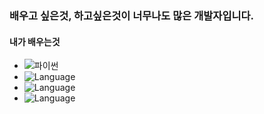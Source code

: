 ### 배우고 싶은것, 하고싶은것이 너무나도 많은 개발자입니다.

#### 내가 배우는것
- ![파이썬](https://img.shields.io/badge/language-python-brightgreen)
- ![Language](https://img.shields.io/badge/language-html-brightgreen)
- ![Language](https://img.shields.io/badge/language-javascript-brightgreen)
- ![Language](https://img.shields.io/badge/language-css-brightgreen)
